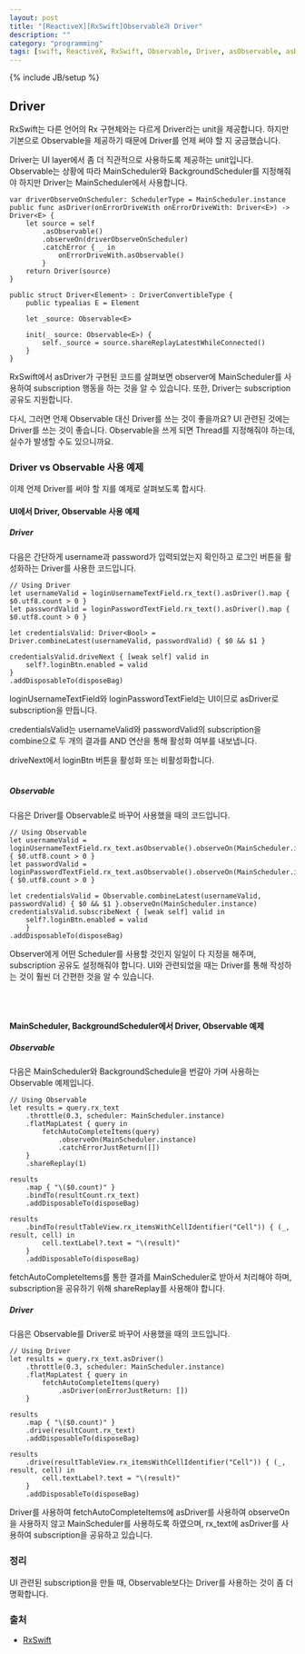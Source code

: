 ```yaml
---
layout: post
title: "[ReactiveX][RxSwift]Observable과 Driver"
description: ""
category: "programming"
tags: [swift, ReactiveX, RxSwift, Observable, Driver, asObservable, asDriver, MainScheduler]
---
```

{% include JB/setup %}

## Driver

RxSwift는 다른 언어의 Rx 구현체와는 다르게 Driver라는 unit을 제공합니다. 하지만 기본으로 Observable을 제공하기 때문에 Driver를 언제 써야 할 지 궁금했습니다.

Driver는 UI layer에서 좀 더 직관적으로 사용하도록 제공하는 unit입니다. Observable는 상황에 따라 MainScheduler와 BackgroundScheduler를 지정해줘야 하지만 Driver는 MainScheduler에서 사용합니다.

	var driverObserveOnScheduler: SchedulerType = MainScheduler.instance
	public func asDriver(onErrorDriveWith onErrorDriveWith: Driver<E>) -> Driver<E> {
	    let source = self
	        .asObservable()
	        .observeOn(driverObserveOnScheduler)
	        .catchError { _ in
	            onErrorDriveWith.asObservable()
	        }
	    return Driver(source)
	}

	public struct Driver<Element> : DriverConvertibleType {
	    public typealias E = Element

	    let _source: Observable<E>

	    init(_ source: Observable<E>) {
	        self._source = source.shareReplayLatestWhileConnected()
	    }
	}

RxSwift에서 asDriver가 구현된 코드를 살펴보면 observer에 MainScheduler를 사용하여 subscription 행동을 하는 것을 알 수 있습니다. 또한, Driver는 subscription 공유도 지원합니다.

다시, 그러면 언제 Observable 대신 Driver를 쓰는 것이 좋을까요? UI 관련된 것에는 Driver를 쓰는 것이 좋습니다. Observable을 쓰게 되면 Thread를 지정해줘야 하는데, 실수가 발생할 수도 있으니까요.


### Driver vs Observable 사용 예제

이제 언제 Driver를 써야 할 지를 예제로 살펴보도록 합시다.

#### UI에서 Driver, Observable 사용 예제

##### Driver

다음은 간단하게 username과 password가 입력되었는지 확인하고 로그인 버튼을 활성화하는 Driver를 사용한 코드입니다.

	// Using Driver
	let usernameValid = loginUsernameTextField.rx_text().asDriver().map { $0.utf8.count > 0 }
	let passwordValid = loginPasswordTextField.rx_text().asDriver().map { $0.utf8.count > 0 }

	let credentialsValid: Driver<Bool> = Driver.combineLatest(usernameValid, passwordValid) { $0 && $1 }

	credentialsValid.driveNext { [weak self] valid in
	    self?.loginBtn.enabled = valid
    }
    .addDisposableTo(disposeBag)

loginUsernameTextField와 loginPasswordTextField는 UI이므로 asDriver로 subscription을 만듭니다.

credentialsValid는 usernameValid와 passwordValid의 subscription을 combine으로 두 개의 결과를 AND 연산을 통해 활성화 여부를 내보냅니다. 

driveNext에서 loginBtn 버튼을 활성화 또는 비활성화합니다.<br/><br/>

##### Observable

다음은 Driver를 Observable로 바꾸어 사용했을 때의 코드입니다.
	
	// Using Observable
	let usernameValid = loginUsernameTextField.rx_text.asObservable().observeOn(MainScheduler.instance).shareReplay(1).map { $0.utf8.count > 0 }
	let passwordValid = loginPasswordTextField.rx_text.asObservable().observeOn(MainScheduler.instance).shareReplay(1).map { $0.utf8.count > 0 }

	let credentialsValid = Observable.combineLatest(usernameValid, passwordValid) { $0 && $1 }.observeOn(MainScheduler.instance)
	credentialsValid.subscribeNext { [weak self] valid in
	    self?.loginBtn.enabled = valid
	    }
	.addDisposableTo(disposeBag)

Observer에게 어떤 Scheduler를 사용할 것인지 일일이 다 지정을 해주며, subscription 공유도 설정해줘야 합니다. UI와 관련되었을 때는 Driver를 통해 작성하는 것이 훨씬 더 간편한 것을 알 수 있습니다.

<br/><br/>

#### MainScheduler, BackgroundScheduler에서 Driver, Observable 예제

##### Observable

다음은 MainScheduler와 BackgroundSchedule을 번갈아 가며 사용하는 Observable 예제입니다.

	// Using Observable	
	let results = query.rx_text
	    .throttle(0.3, scheduler: MainScheduler.instance)
	    .flatMapLatest { query in
	        fetchAutoCompleteItems(query)
	            .observeOn(MainScheduler.instance)
	            .catchErrorJustReturn([])
	    }
	    .shareReplay(1)

	results
	    .map { "\($0.count)" }
	    .bindTo(resultCount.rx_text)
	    .addDisposableTo(disposeBag)

	results
	    .bindTo(resultTableView.rx_itemsWithCellIdentifier("Cell")) { (_, result, cell) in
	        cell.textLabel?.text = "\(result)"
	    }
	    .addDisposableTo(disposeBag)

fetchAutoCompleteItems를 통한 결과를 MainScheduler로 받아서 처리해야 하며, subscription을 공유하기 위해 shareReplay를 사용해야 합니다.

##### Driver

다음은 Observable를 Driver로 바꾸어 사용했을 때의 코드입니다.

	// Using Driver	
	let results = query.rx_text.asDriver()
	    .throttle(0.3, scheduler: MainScheduler.instance)
	    .flatMapLatest { query in
	        fetchAutoCompleteItems(query)
	            .asDriver(onErrorJustReturn: [])
	    }

	results
	    .map { "\($0.count)" }
	    .drive(resultCount.rx_text)
	    .addDisposableTo(disposeBag)

	results
	    .drive(resultTableView.rx_itemsWithCellIdentifier("Cell")) { (_, result, cell) in
	        cell.textLabel?.text = "\(result)"
	    }
	    .addDisposableTo(disposeBag)

Driver를 사용하여 fetchAutoCompleteItems에 asDriver를 사용하여 observeOn을 사용하지 않고 MainScheduler를 사용하도록 하였으며, rx_text에 asDriver를 사용하여 subscription을 공유하고 있습니다.

### 정리

UI 관련된 subscription을 만들 때, Observable보다는 Driver를 사용하는 것이 좀 더 명확합니다.

### 출처

* [RxSwift](https://github.com/ReactiveX/RxSwift)